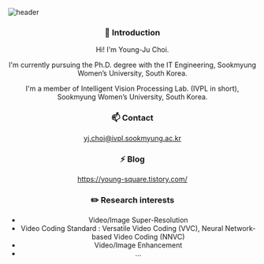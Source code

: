 ![header](https://capsule-render.vercel.app/api?type=waving&color=gradient&height=300&section=header&text=Welcome&fontSize=90&animation=fadeIn&fontAlignY=38&desc=I'm%20Young-Ju%20Choi&descAlignY=51&descAlign=62)

<div align=center>
  
### 👋 Introduction
  
Hi! I'm Young-Ju Choi.
  
I'm currently pursuing the Ph.D. degree with the IT Engineering, Sookmyung Women’s University, South Korea.
  
I'm a member of Intelligent Vision Processing Lab. (IVPL in short), Sookmyung Women’s University, South Korea.

  
### 📫 Contact
  
yj.choi@ivpl.sookmyung.ac.kr

### ⚡ Blog
  
https://young-square.tistory.com/

### ✏️ Research interests
  
- Video/Image Super-Resolution
- Video Coding Standard : Versatile Video Coding (VVC), Neural Network-based Video Coding (NNVC)
- Video/Image Enhancement
- ...
  
</div>

<!--
**YounggjuuChoi/YounggjuuChoi** is a ✨ _special_ ✨ repository because its `README.md` (this file) appears on your GitHub profile.

Here are some ideas to get you started:

- 🔭 I’m currently working on ...
- 🌱 I’m currently learning ...
- 👯 I’m looking to collaborate on ...
- 🤔 I’m looking for help with ...
- 💬 Ask me about ...
- 📫 How to reach me: ...
- 😄 Pronouns: ...
- ⚡ Fun fact: ...
-->
